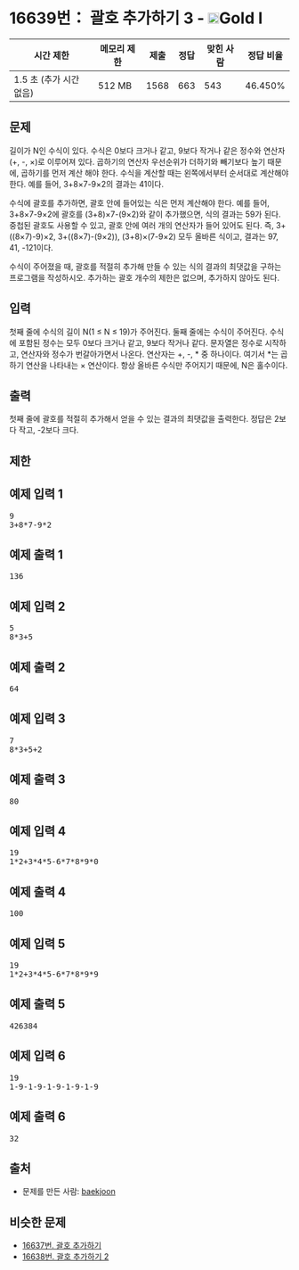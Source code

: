 # 16639번： 괄호 추가하기 3 - <img src="https://static.solved.ac/tier_small/15.svg" style="height:20px" />Gold I


| 시간 제한 | 메모리 제한 | 제출 | 정답 | 맞힌 사람 | 정답 비율 |
| --- | --- | --- | --- | --- | --- |
| 1.5 초 (추가 시간 없음) | 512 MB | 1568 | 663 | 543 | 46.450% |


## 문제


길이가 N인 수식이 있다. 수식은 0보다 크거나 같고, 9보다 작거나 같은 정수와 연산자(+, -, ×)로 이루어져 있다. 곱하기의 연산자 우선순위가 더하기와 빼기보다 높기 때문에, 곱하기를 먼저 계산 해야 한다. 수식을 계산할 때는 왼쪽에서부터 순서대로 계산해야 한다. 예를 들어, 3+8×7-9×2의 결과는 41이다.

수식에 괄호를 추가하면, 괄호 안에 들어있는 식은 먼저 계산해야 한다. 예를 들어, 3+8×7-9×2에 괄호를 (3+8)×7-(9×2)와 같이 추가했으면, 식의 결과는 59가 된다. 중첩된 괄호도 사용할 수 있고, 괄호 안에 여러 개의 연산자가 들어 있어도 된다. 즉, 3+((8×7)-9)×2, 3+((8×7)-(9×2)), (3+8)×(7-9×2) 모두 올바른 식이고, 결과는 97, 41, -121이다.

수식이 주어졌을 때, 괄호를 적절히 추가해 만들 수 있는 식의 결과의 최댓값을 구하는 프로그램을 작성하시오. 추가하는 괄호 개수의 제한은 없으며, 추가하지 않아도 된다.




## 입력


첫째 줄에 수식의 길이 N(1 ≤ N ≤ 19)가 주어진다. 둘째 줄에는 수식이 주어진다. 수식에 포함된 정수는 모두 0보다 크거나 같고, 9보다 작거나 같다. 문자열은 정수로 시작하고, 연산자와 정수가 번갈아가면서 나온다. 연산자는 +, -, * 중 하나이다. 여기서 *는 곱하기 연산을 나타내는 × 연산이다. 항상 올바른 수식만 주어지기 때문에, N은 홀수이다.




## 출력


첫째 줄에 괄호를 적절히 추가해서 얻을 수 있는 결과의 최댓값을 출력한다. 정답은 2보다 작고, -2보다 크다.



## 제한




## 예제 입력 1


<pre>9
3+8*7-9*2
</pre>


## 예제 출력 1


<pre>136
</pre>




## 예제 입력 2


<pre>5
8*3+5
</pre>


## 예제 출력 2


<pre>64
</pre>




## 예제 입력 3


<pre>7
8*3+5+2
</pre>


## 예제 출력 3


<pre>80
</pre>




## 예제 입력 4


<pre>19
1*2+3*4*5-6*7*8*9*0
</pre>


## 예제 출력 4


<pre>100
</pre>




## 예제 입력 5


<pre>19
1*2+3*4*5-6*7*8*9*9
</pre>


## 예제 출력 5


<pre>426384
</pre>




## 예제 입력 6


<pre>19
1-9-1-9-1-9-1-9-1-9
</pre>


## 예제 출력 6


<pre>32
</pre>






## 출처


- 문제를 만든 사람: [baekjoon](/user/baekjoon)



## 비슷한 문제


- [16637번. 괄호 추가하기](/problem/16637)
- [16638번. 괄호 추가하기 2](/problem/16638)




